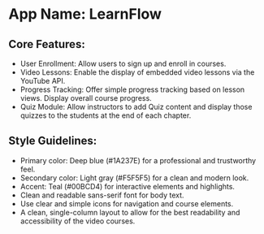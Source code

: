 # **App Name**: LearnFlow

## Core Features:

- User Enrollment: Allow users to sign up and enroll in courses.
- Video Lessons: Enable the display of embedded video lessons via the YouTube API.
- Progress Tracking: Offer simple progress tracking based on lesson views. Display overall course progress.
- Quiz Module: Allow instructors to add Quiz content and display those quizzes to the students at the end of each chapter.

## Style Guidelines:

- Primary color: Deep blue (#1A237E) for a professional and trustworthy feel.
- Secondary color: Light gray (#F5F5F5) for a clean and modern look.
- Accent: Teal (#00BCD4) for interactive elements and highlights.
- Clean and readable sans-serif font for body text.
- Use clear and simple icons for navigation and course elements.
- A clean, single-column layout to allow for the best readability and accessibility of the video courses.
